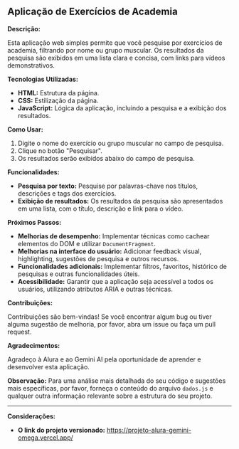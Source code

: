 ## Aplicação de Exercícios de Academia

**Descrição:**

Esta aplicação web simples permite que você pesquise por exercícios de academia, filtrando por nome ou grupo muscular. Os resultados da pesquisa são exibidos em uma lista clara e concisa, com links para vídeos demonstrativos.

**Tecnologias Utilizadas:**

* **HTML:** Estrutura da página.
* **CSS:** Estilização da página.
* **JavaScript:** Lógica da aplicação, incluindo a pesquisa e a exibição dos resultados.

**Como Usar:**

1. Digite o nome do exercício ou grupo muscular no campo de pesquisa.
2. Clique no botão "Pesquisar".
3. Os resultados serão exibidos abaixo do campo de pesquisa.

**Funcionalidades:**

* **Pesquisa por texto:** Pesquise por palavras-chave nos títulos, descrições e tags dos exercícios.
* **Exibição de resultados:** Os resultados da pesquisa são apresentados em uma lista, com o título, descrição e link para o vídeo.

**Próximos Passos:**

* **Melhorias de desempenho:** Implementar técnicas como cachear elementos do DOM e utilizar `DocumentFragment`.
* **Melhorias na interface do usuário:** Adicionar feedback visual, highlighting, sugestões de pesquisa e outros recursos.
* **Funcionalidades adicionais:** Implementar filtros, favoritos, histórico de pesquisas e outras funcionalidades úteis.
* **Acessibilidade:** Garantir que a aplicação seja acessível a todos os usuários, utilizando atributos ARIA e outras técnicas.

**Contribuições:**

Contribuições são bem-vindas! Se você encontrar algum bug ou tiver alguma sugestão de melhoria, por favor, abra um issue ou faça um pull request.

**Agradecimentos:**

Agradeço à Alura e ao Gemini AI pela oportunidade de aprender e desenvolver esta aplicação.

**Observação:** Para uma análise mais detalhada do seu código e sugestões mais específicas, por favor, forneça o conteúdo do arquivo `dados.js` e qualquer outra informação relevante sobre a estrutura do seu projeto.

---

**Considerações:**

* **O link do projeto versionado:** https://projeto-alura-gemini-omega.vercel.app/
